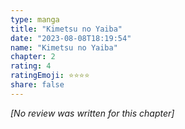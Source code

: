 ```yaml
---
type: manga
title: "Kimetsu no Yaiba"
date: "2023-08-08T18:19:54"
name: "Kimetsu no Yaiba"
chapter: 2
rating: 4
ratingEmoji: ⭐️⭐️⭐️⭐️
share: false
---
```


*[No review was written for this chapter]*
